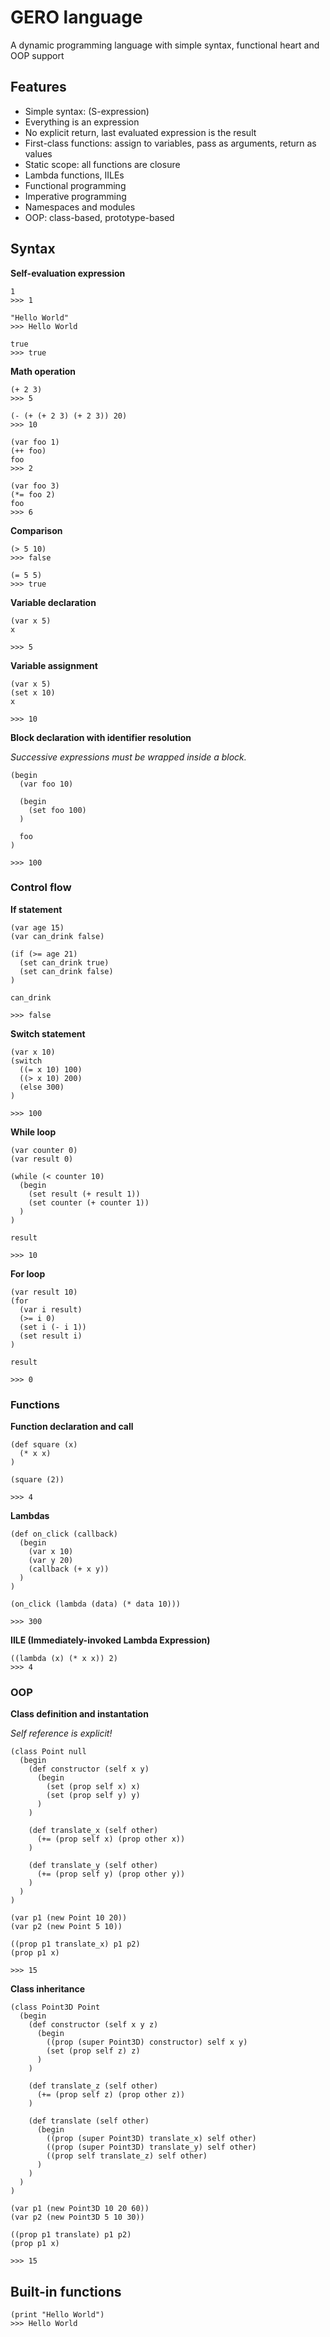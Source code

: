# GERO language

A dynamic programming language with simple syntax, functional heart and OOP support

## Features

- Simple syntax: (S-expression)
- Everything is an expression
- No explicit return, last evaluated expression is the result
- First-class functions: assign to variables, pass as arguments, return as values
- Static scope: all functions are closure
- Lambda functions, IILEs
- Functional programming
- Imperative programming
- Namespaces and modules
- OOP: class-based, prototype-based

## Syntax

**Self-evaluation expression**
```
1
>>> 1

"Hello World"
>>> Hello World

true
>>> true
```

**Math operation**
```
(+ 2 3)
>>> 5

(- (+ (+ 2 3) (+ 2 3)) 20)
>>> 10

(var foo 1)
(++ foo)
foo
>>> 2

(var foo 3)
(*= foo 2)
foo
>>> 6
```

**Comparison**
```
(> 5 10)
>>> false

(= 5 5)
>>> true
```

**Variable declaration**
```
(var x 5)
x

>>> 5
```

**Variable assignment**
```
(var x 5)
(set x 10)
x

>>> 10
```

**Block declaration with identifier resolution**

*Successive expressions must be wrapped inside a block.*
```
(begin
  (var foo 10)

  (begin
    (set foo 100)
  )

  foo
)

>>> 100
```

### Control flow

**If statement**
```
(var age 15)
(var can_drink false)

(if (>= age 21)
  (set can_drink true)
  (set can_drink false)
)

can_drink

>>> false
```

**Switch statement**
```
(var x 10)
(switch
  ((= x 10) 100)
  ((> x 10) 200)
  (else 300)
)

>>> 100
```

**While loop**
```
(var counter 0)
(var result 0)

(while (< counter 10)
  (begin
    (set result (+ result 1))
    (set counter (+ counter 1))
  )
)

result

>>> 10
```

**For loop**
```
(var result 10)
(for 
  (var i result)
  (>= i 0)
  (set i (- i 1))
  (set result i)
)

result

>>> 0
```

### Functions

**Function declaration and call**
```
(def square (x) 
  (* x x)
)

(square (2))

>>> 4
```

**Lambdas**
```
(def on_click (callback)
  (begin
    (var x 10)
    (var y 20)
    (callback (+ x y))
  )
)

(on_click (lambda (data) (* data 10)))

>>> 300
```

**IILE (Immediately-invoked Lambda Expression)**
```
((lambda (x) (* x x)) 2)
>>> 4
```

### OOP

**Class definition and instantation**

*Self reference is explicit!*
```
(class Point null
  (begin
    (def constructor (self x y)
      (begin
        (set (prop self x) x)
        (set (prop self y) y)
      )
    )

    (def translate_x (self other)
      (+= (prop self x) (prop other x))
    )

    (def translate_y (self other)
      (+= (prop self y) (prop other y))
    )
  )
)

(var p1 (new Point 10 20))
(var p2 (new Point 5 10))

((prop p1 translate_x) p1 p2)
(prop p1 x)

>>> 15
```

**Class inheritance**
```
(class Point3D Point
  (begin
    (def constructor (self x y z)
      (begin
        ((prop (super Point3D) constructor) self x y)
        (set (prop self z) z)
      )
    )

    (def translate_z (self other)
      (+= (prop self z) (prop other z))
    )

    (def translate (self other)
      (begin
        ((prop (super Point3D) translate_x) self other)
        ((prop (super Point3D) translate_y) self other)
        ((prop self translate_z) self other)
      )
    )
  )
)

(var p1 (new Point3D 10 20 60))
(var p2 (new Point3D 5 10 30))

((prop p1 translate) p1 p2)
(prop p1 x)

>>> 15
```

## Built-in functions

```
(print "Hello World")
>>> Hello World
```